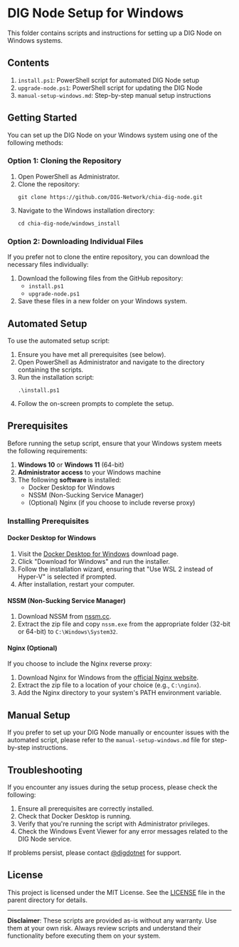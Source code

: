 # DIG Node Setup for Windows

This folder contains scripts and instructions for setting up a DIG Node on Windows systems.

## Contents

1. `install.ps1`: PowerShell script for automated DIG Node setup
2. `upgrade-node.ps1`: PowerShell script for updating the DIG Node
3. `manual-setup-windows.md`: Step-by-step manual setup instructions

## Getting Started

You can set up the DIG Node on your Windows system using one of the following methods:

### Option 1: Cloning the Repository

1. Open PowerShell as Administrator.
2. Clone the repository:
   ```
   git clone https://github.com/DIG-Network/chia-dig-node.git
   ```
3. Navigate to the Windows installation directory:
   ```
   cd chia-dig-node/windows_install
   ```

### Option 2: Downloading Individual Files

If you prefer not to clone the entire repository, you can download the necessary files individually:

1. Download the following files from the GitHub repository:
   - `install.ps1`
   - `upgrade-node.ps1`
2. Save these files in a new folder on your Windows system.

## Automated Setup

To use the automated setup script:

1. Ensure you have met all prerequisites (see below).
2. Open PowerShell as Administrator and navigate to the directory containing the scripts.
3. Run the installation script:
   ```
   .\install.ps1
   ```
4. Follow the on-screen prompts to complete the setup.

## Prerequisites

Before running the setup script, ensure that your Windows system meets the following requirements:

1. **Windows 10** or **Windows 11** (64-bit)
2. **Administrator access** to your Windows machine
3. The following **software** is installed:
   - Docker Desktop for Windows
   - NSSM (Non-Sucking Service Manager)
   - (Optional) Nginx (if you choose to include reverse proxy)

### Installing Prerequisites

#### Docker Desktop for Windows

1. Visit the [Docker Desktop for Windows](https://www.docker.com/products/docker-desktop) download page.
2. Click "Download for Windows" and run the installer.
3. Follow the installation wizard, ensuring that "Use WSL 2 instead of Hyper-V" is selected if prompted.
4. After installation, restart your computer.

#### NSSM (Non-Sucking Service Manager)

1. Download NSSM from [nssm.cc](https://nssm.cc/download).
2. Extract the zip file and copy `nssm.exe` from the appropriate folder (32-bit or 64-bit) to `C:\Windows\System32`.

#### Nginx (Optional)

If you choose to include the Nginx reverse proxy:

1. Download Nginx for Windows from the [official Nginx website](http://nginx.org/en/download.html).
2. Extract the zip file to a location of your choice (e.g., `C:\nginx`).
3. Add the Nginx directory to your system's PATH environment variable.

## Manual Setup

If you prefer to set up your DIG Node manually or encounter issues with the automated script, please refer to the `manual-setup-windows.md` file for step-by-step instructions.

## Troubleshooting

If you encounter any issues during the setup process, please check the following:

1. Ensure all prerequisites are correctly installed.
2. Check that Docker Desktop is running.
3. Verify that you're running the script with Administrator privileges.
4. Check the Windows Event Viewer for any error messages related to the DIG Node service.

If problems persist, please contact [@digdotnet](https://x.com/digdotnet) for support.

## License

This project is licensed under the MIT License. See the [LICENSE](../LICENSE) file in the parent directory for details.

---

**Disclaimer**: These scripts are provided as-is without any warranty. Use them at your own risk. Always review scripts and understand their functionality before executing them on your system.